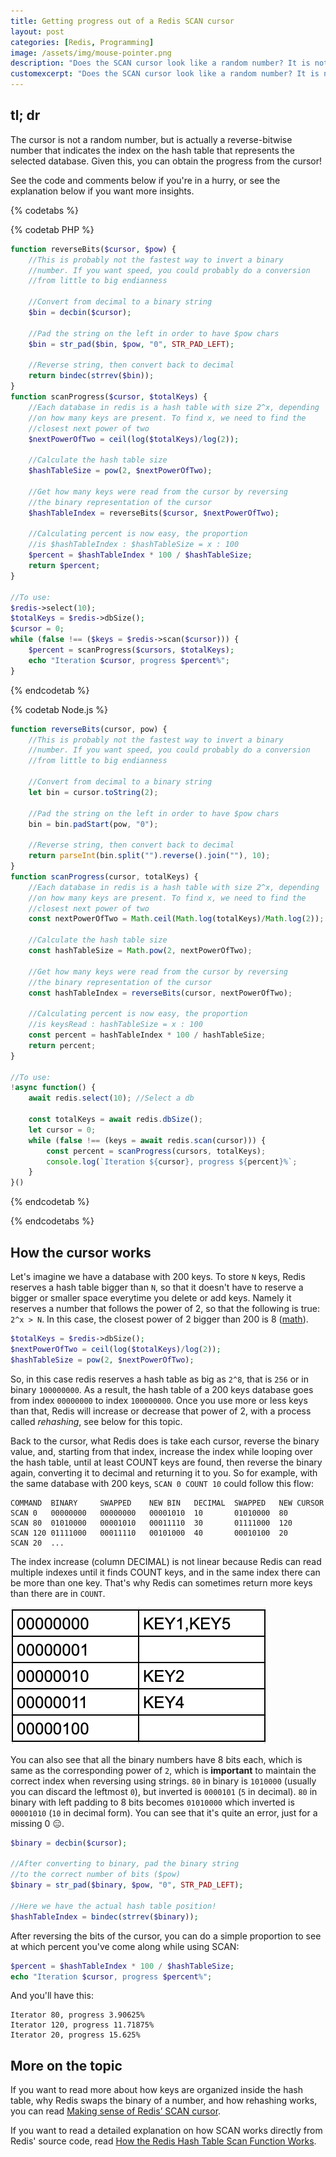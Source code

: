 ```yaml
---
title: Getting progress out of a Redis SCAN cursor
layout: post
categories: [Redis, Programming]
image: /assets/img/mouse-pointer.png
description: "Does the SCAN cursor look like a random number? It is not."
customexcerpt: "Does the SCAN cursor look like a random number? It is not."
---
```


## tl; dr

The cursor is not a random number, but is actually a reverse-bitwise number that indicates the index on the hash table that represents the selected database. Given this, you can obtain the progress from the cursor!

See the code and comments below if you're in a hurry, or see the explanation below if you want more insights.

{% codetabs %}

{% codetab PHP %}
```php
function reverseBits($cursor, $pow) {
    //This is probably not the fastest way to invert a binary
    //number. If you want speed, you could probably do a conversion 
    //from little to big endianness

    //Convert from decimal to a binary string
    $bin = decbin($cursor);

    //Pad the string on the left in order to have $pow chars
    $bin = str_pad($bin, $pow, "0", STR_PAD_LEFT);

    //Reverse string, then convert back to decimal
    return bindec(strrev($bin));
}
function scanProgress($cursor, $totalKeys) {
    //Each database in redis is a hash table with size 2^x, depending
    //on how many keys are present. To find x, we need to find the 
    //closest next power of two 
    $nextPowerOfTwo = ceil(log($totalKeys)/log(2));

    //Calculate the hash table size
    $hashTableSize = pow(2, $nextPowerOfTwo);

    //Get how many keys were read from the cursor by reversing 
    //the binary representation of the cursor
    $hashTableIndex = reverseBits($cursor, $nextPowerOfTwo);

    //Calculating percent is now easy, the proportion 
    //is $hashTableIndex : $hashTableSize = x : 100
    $percent = $hashTableIndex * 100 / $hashTableSize;
    return $percent;
}

//To use:
$redis->select(10);
$totalKeys = $redis->dbSize();
$cursor = 0;
while (false !== ($keys = $redis->scan($cursor))) {
    $percent = scanProgress($cursors, $totalKeys);
    echo "Iteration $cursor, progress $percent%";
}
```
{% endcodetab %}

{% codetab Node.js %}
```js
function reverseBits(cursor, pow) {
    //This is probably not the fastest way to invert a binary
    //number. If you want speed, you could probably do a conversion 
    //from little to big endianness

    //Convert from decimal to a binary string
    let bin = cursor.toString(2);

    //Pad the string on the left in order to have $pow chars
    bin = bin.padStart(pow, "0");

    //Reverse string, then convert back to decimal
    return parseInt(bin.split("").reverse().join(""), 10);
}
function scanProgress(cursor, totalKeys) {
    //Each database in redis is a hash table with size 2^x, depending
    //on how many keys are present. To find x, we need to find the 
    //closest next power of two 
    const nextPowerOfTwo = Math.ceil(Math.log(totalKeys)/Math.log(2));

    //Calculate the hash table size
    const hashTableSize = Math.pow(2, nextPowerOfTwo);

    //Get how many keys were read from the cursor by reversing 
    //the binary representation of the cursor
    const hashTableIndex = reverseBits(cursor, nextPowerOfTwo);

    //Calculating percent is now easy, the proportion 
    //is keysRead : hashTableSize = x : 100
    const percent = hashTableIndex * 100 / hashTableSize;
    return percent;
}

//To use:
!async function() {
    await redis.select(10); //Select a db

    const totalKeys = await redis.dbSize();
    let cursor = 0;
    while (false !== (keys = await redis.scan(cursor))) {
        const percent = scanProgress(cursors, totalKeys);
        console.log(`Iteration ${cursor}, progress ${percent}%`;
    }
}()
```
{% endcodetab %}

{% endcodetabs %}


## How the cursor works

Let's imagine we have a database with 200 keys. To store `N` keys, Redis reserves a hash table bigger than `N`, so that it doesn't have to reserve a bigger or smaller space everytime you delete or add keys. Namely it reserves a number that follows the power of 2, so that the following is true: `2^x > N`. In this case, the closest power of 2 bigger than 200 is 8 ([math](https://www.wolframalpha.com/input/?i=ceil%28log%28200%29+%2F+log%282%29%29)). 

```php
$totalKeys = $redis->dbSize();
$nextPowerOfTwo = ceil(log($totalKeys)/log(2));
$hashTableSize = pow(2, $nextPowerOfTwo);
```

So, in this case redis reserves a hash table as big as `2^8`, that is `256` or in binary `100000000`. As a result, the hash table of a 200 keys database goes from index `00000000` to index `100000000`. Once you use more or less keys than that, Redis will increase or decrease that power of 2, with a process called *rehashing*, see below for this topic. 


Back to the cursor, what Redis does is take each cursor, reverse the binary value, and, starting from that index, increase the index while looping over the hash table, until at least COUNT keys are found, then reverse the binary again, converting it to decimal and returning it to you. So for example, with the same database with 200 keys, `SCAN 0 COUNT 10` could follow this flow:

```
COMMAND  BINARY     SWAPPED    NEW BIN   DECIMAL  SWAPPED   NEW CURSOR
SCAN 0   00000000   00000000   00001010  10       01010000  80
SCAN 80  01010000   00001010   00011110  30       01111000  120
SCAN 120 01111000   00011110   00101000  40       00010100  20
SCAN 20  ...
```

The index increase (column DECIMAL) is not linear because Redis can read multiple indexes until it finds COUNT keys, and in the same index there can be more than one key. That's why Redis can sometimes return more keys than there are in `COUNT`.

![Example of a Redis hash table](/assets/img/hash-table-redis.png)

You can also see that all the binary numbers have 8 bits each, which is same as the corresponding power of `2`, which is **important** to maintain the correct index when reversing using strings. `80` in binary is `1010000` (usually you can discard the leftmost `0`), but inverted is `0000101` (`5` in decimal). `80` in binary with left padding to 8 bits becomes `01010000` which inverted is `00001010` (`10` in decimal form). You can see that it's quite an error, just for a missing 0 😑.

```php
$binary = decbin($cursor);

//After converting to binary, pad the binary string 
//to the correct number of bits ($pow)
$binary = str_pad($binary, $pow, "0", STR_PAD_LEFT);

//Here we have the actual hash table position!
$hashTableIndex = bindec(strrev($binary));
```

After reversing the bits of the cursor, you can do a simple proportion to see at which percent you've come along while using SCAN:

```php
$percent = $hashTableIndex * 100 / $hashTableSize;
echo "Iteration $cursor, progress $percent%";
```

And you'll have this:

```
Iterator 80, progress 3.90625%
Iterator 120, progress 11.71875%
Iterator 20, progress 15.625%
```

## More on the topic

If you want to read more about how keys are organized inside the hash table, why Redis swaps the binary of a number, and how rehashing works, you can read [Making sense of Redis’ SCAN cursor](https://engineering.q42.nl/redis-scan-cursor/).

If you want to read a detailed explanation on how SCAN works directly from Redis' source code, read [How the Redis Hash Table Scan Function Works](https://medium.freecodecamp.org/redis-hash-table-scan-explained-537cc8bb9f52).
